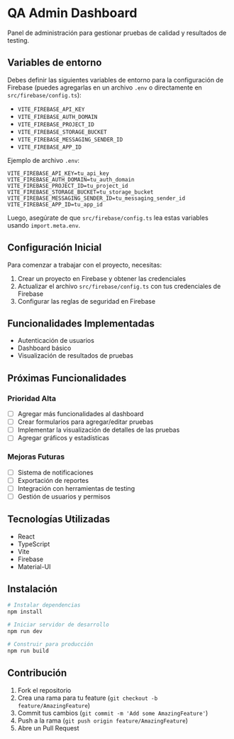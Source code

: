 # QA Admin Dashboard

Panel de administración para gestionar pruebas de calidad y resultados de testing.

## Variables de entorno

Debes definir las siguientes variables de entorno para la configuración de Firebase (puedes agregarlas en un archivo `.env` o directamente en `src/firebase/config.ts`):

- `VITE_FIREBASE_API_KEY`
- `VITE_FIREBASE_AUTH_DOMAIN`
- `VITE_FIREBASE_PROJECT_ID`
- `VITE_FIREBASE_STORAGE_BUCKET`
- `VITE_FIREBASE_MESSAGING_SENDER_ID`
- `VITE_FIREBASE_APP_ID`

Ejemplo de archivo `.env`:

```
VITE_FIREBASE_API_KEY=tu_api_key
VITE_FIREBASE_AUTH_DOMAIN=tu_auth_domain
VITE_FIREBASE_PROJECT_ID=tu_project_id
VITE_FIREBASE_STORAGE_BUCKET=tu_storage_bucket
VITE_FIREBASE_MESSAGING_SENDER_ID=tu_messaging_sender_id
VITE_FIREBASE_APP_ID=tu_app_id
```

Luego, asegúrate de que `src/firebase/config.ts` lea estas variables usando `import.meta.env`.

## Configuración Inicial

Para comenzar a trabajar con el proyecto, necesitas:

1. Crear un proyecto en Firebase y obtener las credenciales
2. Actualizar el archivo `src/firebase/config.ts` con tus credenciales de Firebase
3. Configurar las reglas de seguridad en Firebase

## Funcionalidades Implementadas

- Autenticación de usuarios
- Dashboard básico
- Visualización de resultados de pruebas

## Próximas Funcionalidades

### Prioridad Alta
- [ ] Agregar más funcionalidades al dashboard
- [ ] Crear formularios para agregar/editar pruebas
- [ ] Implementar la visualización de detalles de las pruebas
- [ ] Agregar gráficos y estadísticas

### Mejoras Futuras
- [ ] Sistema de notificaciones
- [ ] Exportación de reportes
- [ ] Integración con herramientas de testing
- [ ] Gestión de usuarios y permisos

## Tecnologías Utilizadas

- React
- TypeScript
- Vite
- Firebase
- Material-UI

## Instalación

```bash
# Instalar dependencias
npm install

# Iniciar servidor de desarrollo
npm run dev

# Construir para producción
npm run build
```

## Contribución

1. Fork el repositorio
2. Crea una rama para tu feature (`git checkout -b feature/AmazingFeature`)
3. Commit tus cambios (`git commit -m 'Add some AmazingFeature'`)
4. Push a la rama (`git push origin feature/AmazingFeature`)
5. Abre un Pull Request
